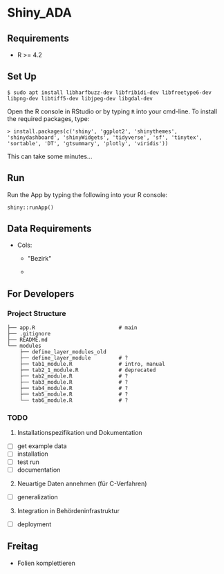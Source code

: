 # Shiny_ADA

## Requirements

-   R \>= 4.2

## Set Up

```         
$ sudo apt install libharfbuzz-dev libfribidi-dev libfreetype6-dev libpng-dev libtiff5-dev libjpeg-dev libgdal-dev
```

Open the R console in RStudio or by typing `R` into your cmd-line. To install the required packages, type:

```         
> install.packages(c('shiny', 'ggplot2', 'shinythemes', 'shinydashboard', 'shinyWidgets', 'tidyverse', 'sf', 'tinytex', 'sortable', 'DT', 'gtsummary', 'plotly', 'viridis'))
```

This can take some minutes...

## Run

Run the App by typing the following into your R console:

```         
shiny::runApp()
```

## Data Requirements

-   Cols:

    -   "Bezirk"

    -   

## For Developers

### Project Structure

```         
├── app.R                           # main
├── .gitignore                 
├── README.md
└── modules
    ├── define_layer_modules_old
    ├── define_layer_module         # ?
    ├── tab1_module.R               # intro, manual
    ├── tab2_1_module.R             # deprecated
    ├── tab2_module.R               # ?
    ├── tab3_module.R               # ?
    ├── tab4_module.R               # ?
    ├── tab5_module.R               # ?
    └── tab6_module.R               # ?
```

### TODO

1.  Installationspezifikation und Dokumentation

-   [ ] get example data
-   [ ] installation
-   [ ] test run
-   [ ] documentation

2.  Neuartige Daten annehmen (für C-Verfahren)

-   [ ] generalization

3.  Integration in Behördeninfrastruktur

-   [ ] deployment

## Freitag

-   Folien komplettieren
